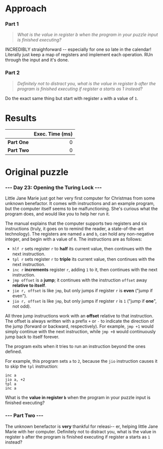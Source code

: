 # Approach
### Part 1
> _What is the value in register b when the program in your puzzle input is finished executing?_

INCREDIBLY straighforward -- especially for one so late in the calendar! Literally just keep a map of registers and implement
each operation. RUn through the input and it's done.

### Part 2
> _Definitely not to distract you, what is the value in register b after the program is finished executing if register a starts as 1 instead?_

Do the exact same thing but start with register `a` with a value of `1`.

# Results

|              | Exec. Time (ms) |
|--------------|----------------:|
| **Part One** |               0 |
| **Part Two** |               0 |

# Original puzzle
### --- Day 23: Opening the Turing Lock ---
Little Jane Marie just got her very first computer for Christmas from some unknown benefactor. It comes with instructions and an example program, but the computer itself seems to be malfunctioning. She's curious what the program does, and would like you to help her run it.

The manual explains that the computer supports two registers and six instructions (truly, it goes on to remind the reader, a state-of-the-art technology). The registers are named `a` and `b`, can hold any non-negative integer, and begin with a value of `0`. The instructions are as follows:

* `hlf r` sets register `r` to **half** its current value, then continues with the next instruction.
* `tpl r` sets register `r` to **triple** its current value, then continues with the next instruction.
* `inc r` **increments** register `r`, adding `1` to it, then continues with the next instruction.
* `jmp offset` is a **jump**; it continues with the instruction `offset` away **relative to itself**.
* `jie r, offset` is like `jmp`, but only jumps if register `r` is **even** ("jump if even").
* `jio r, offset` is like `jmp`, but only jumps if register `r` is `1` ("jump if **one**", not odd).

All three jump instructions work with an **offset** relative to that instruction. The offset is always written with a prefix `+` or `-` to indicate the direction of the jump (forward or backward, respectively). For example, `jmp +1` would simply continue with the next instruction, while `jmp +0` would continuously jump back to itself forever.

The program exits when it tries to run an instruction beyond the ones defined.

For example, this program sets `a` to `2`, because the `jio` instruction causes it to skip the `tpl` instruction:
```
inc a
jio a, +2
tpl a
inc a
```
What is the **value in register `b`** when the program in your puzzle input is finished executing?

### --- Part Two ---
The unknown benefactor is **very** thankful for releasi-- er, helping little Jane Marie with her computer. Definitely not to distract you, what is the value in register `b` after the program is finished executing if register a starts as `1` instead?
